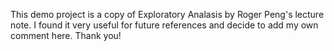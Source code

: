 This demo project is a copy of Exploratory Analasis by Roger Peng's lecture note. I found it very useful for future references and decide to add my own comment here. Thank you!
